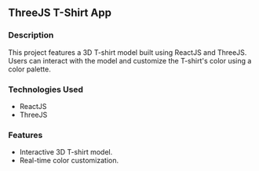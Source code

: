 ## ThreeJS T-Shirt App

### Description
This project features a 3D T-shirt model built using ReactJS and ThreeJS. Users can interact with the model and customize the T-shirt's color using a color palette.

### Technologies Used
- ReactJS
- ThreeJS

### Features
- Interactive 3D T-shirt model.
- Real-time color customization.
